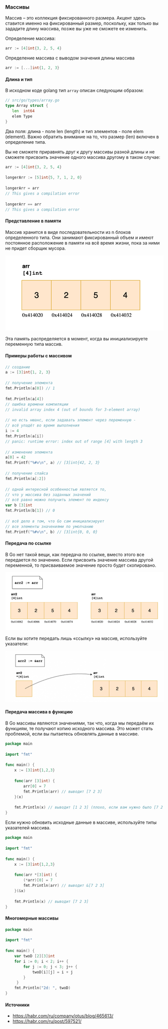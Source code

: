 ### Массивы

Массив – это коллекция фиксированного размера. Акцент здесь ставится именно на фиксированный размер, поскольку, 
как только вы зададите длину массива, позже вы уже не сможете ее изменить.

Определение массива:
```go
arr := [4]int{3, 2, 5, 4}
```

Определение массива с выводом значения длины массива
````go
arr := [...]int{1, 2, 3}
````

#### Длина и тип

В исходном коде golang тип `array` описан следующим образом: 

```go
// src/go/types/array.go
type Array struct {
   len  int64
   elem Type  
}
```
Два поля: длина - поле len (length) и тип элементов - поле elem (element).
Важно обратить внимание на то, что размер (len) включен в определение типа.

Вы не сможете приравнять друг к другу массивы разной длины и не сможете присвоить значение одного массива другому в таком случае:

````go
arr := [4]int{3, 2, 5, 4}

longerArr := [5]int{5, 7, 1, 2, 0}

longerArr = arr
// This gives a compilation error

longerArr == arr
// This gives a compilation error
````


#### Представление в памяти

Массив хранится в виде последовательности из n блоков определенного типа. 
Они занимают фиксированный объем и имеют постоянное расположение в памяти на всё время жизни, пока за ними не придет сборщик мусора.

![image info](./assets/arr_in_mem.png)

Эта память распределяется в момент, когда вы инициализируете переменную типа массив.

#### Примеры работы с массивом

````go
// создание
a := [3]int{1, 2, 3}

// получение элемента
fmt.Println(a[0]) // 1  
 
fmt.Println(a[4])  
// ошибка времени компиляции  
// invalid array index 4 (out of bounds for 3-element array)  

// но есть нюанс, если задавать элемент через переменную -
// всё упадёт во время выполнения
i := 4
fmt.Println(a[i])
// panic: runtime error: index out of range [4] with length 3

// изменение элемента
a[0] = 42
fmt.Printf("%#v\n", a) // [3]int{42, 2, 3}

// получение слайса
fmt.Println(a[:2])

// одной интересной особенностью является то,
// что у массива без заданных значений
// всё равно можно получить элемент по индексу
var b [3]int  
fmt.Println(b[1]) // 0  
 
// всё дело в том, что Go сам инициализирует
// все элементы значениями по умолчанию  
fmt.Printf("%#v\n", b) // [3]int{0, 0, 0}
````

#### Передача по ссылке

В Go нет такой вещи, как передача по ссылке, вместо этого все передается по значению. 
Если присвоить значение массива другой переменной, то присваиваемое значение просто будет скопировано.

![image info](./assets/arr_copy.png)

Если вы хотите передать лишь «ссылку» на массив, используйте указатели:

![image info](./assets/arr_ref.png)

#### Передача массива в функцию

В Go массивы являются значениями, так что, когда мы передаём их функциям, те получают копию исходного массива. 
Это может стать проблемой, если вы пытаетесь обновлять данные в массиве.

````go
package main

import "fmt"

func main() {  
    x := [3]int{1,2,3}

    func(arr [3]int) {
        arr[0] = 7
        fmt.Println(arr) // выводит [7 2 3]
    }(x)

    fmt.Println(x) // выводит [1 2 3] (плохо, если вам нужно было [7 2 3])
}
````

Если нужно обновить исходные данные в массиве, используйте типы указателей массива.

````go
package main

import "fmt"

func main() {  
    x := [3]int{1,2,3}

    func(arr *[3]int) {
        (*arr)[0] = 7
        fmt.Println(arr) // выводит &[7 2 3]
    }(&x)

    fmt.Println(x) // выводит [7 2 3]
}
````
#### Многомерные массивы

```go
package main

import "fmt"

func main() {
    var twoD [2][3]int
    for i := 0; i < 2; i++ {
        for j := 0; j < 3; j++ {
            twoD[i][j] = i + j
        }
     }
    fmt.Println("2d: ", twoD)
}
```

#### Источники
 - https://habr.com/ru/company/otus/blog/465613/
 - https://habr.com/ru/post/597521/